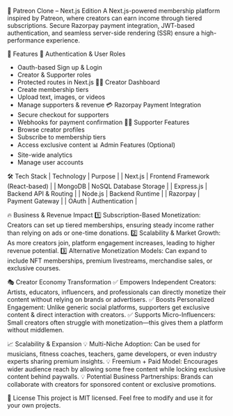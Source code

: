 🎨 Patreon Clone – Next.js Edition
A Next.js-powered membership platform inspired by Patreon, where creators can earn income through tiered subscriptions. Secure Razorpay payment integration, JWT-based authentication, and seamless server-side rendering (SSR) ensure a high-performance experience.

🚀 Features
🔐 Authentication & User Roles
- Oauth-based Sign up & Login
- Creator & Supporter roles
- Protected routes in Next.js
🧑‍🎨 Creator Dashboard
- Create membership tiers
- Upload text, images, or videos
- Manage supporters & revenue
💳 Razorpay Payment Integration
- Secure checkout for supporters
- Webhooks for payment confirmation
🙋‍♂️ Supporter Features
- Browse creator profiles
- Subscribe to membership tiers
- Access exclusive content
📊 Admin Features (Optional)
- Site-wide analytics
- Manage user accounts

🛠 Tech Stack
| Technology | Purpose | 
| Next.js | Frontend Framework (React-based) | 
| MongoDB | NoSQL Database Storage | 
| Express.js | Backend API & Routing | 
| Node.js | Backend Runtime | 
| Razorpay | Payment Gateway | 
| OAuth | Authentication | 

🔥 Business & Revenue Impact
1️⃣ Subscription-Based Monetization: Creators can set up tiered memberships, ensuring steady income rather than relying on ads or one-time donations.
2️⃣ Scalability & Market Growth: As more creators join, platform engagement increases, leading to higher revenue potential.
3️⃣ Alternative Monetization Models: Can expand to include NFT memberships, premium livestreams, merchandise sales, or exclusive courses.

🎭 Creator Economy Transformation
✅ Empowers Independent Creators: Artists, educators, influencers, and professionals can directly monetize their content without relying on brands or advertisers.
✅ Boosts Personalized Engagement: Unlike generic social platforms, supporters get exclusive content & direct interaction with creators.
✅ Supports Micro-Influencers: Small creators often struggle with monetization—this gives them a platform without middlemen.

📈 Scalability & Expansion
💡 Multi-Niche Adoption: Can be used for musicians, fitness coaches, teachers, game developers, or even industry experts sharing premium insights.
💡 Freemium + Paid Model: Encourages wider audience reach by allowing some free content while locking exclusive content behind paywalls.
💡 Potential Business Partnerships: Brands can collaborate with creators for sponsored content or exclusive promotions.

📜 License
This project is MIT licensed. Feel free to modify and use it for your own projects.
